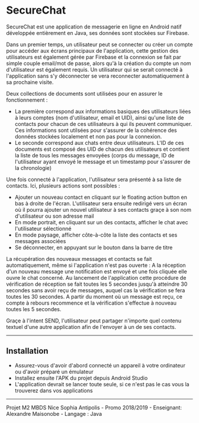 # SecureChat
SecureChat est une application de messagerie en ligne en Android natif développée entièrement en Java, ses données sont stockées sur Firebase.

Dans un premier temps, un utilisateur peut se connecter ou créer un compte pour accéder aux écrans principaux de l'application, cette gestion des utilisateurs est également gérée par Firebase et la connexion se fait par simple couple email/mot de passe, alors qu'à la création du compte un nom d'utilisateur est également requis.
Un utilisateur qui se serait connecté à l'application sans s'y déconnecter se vera reconnecter automatiquement à sa prochaine visite.

Deux collections de documents sont utilisées pour en assurer le fonctionnement : 
- La première correspond aux informations basiques des utilisateurs liées à leurs comptes (nom d'utilisateur, email et UID), ainsi qu'une liste de contacts pour chacun de ces utilisateurs à qui ils peuvent communiquer. Ces informations sont utilsées pour s'assurer de la cohérence des données stockées localement et non pas pour la connexion. 
- Le seconde correspond aux chats entre deux utilisateurs. L'ID de ces documents est composé des UID de chacun des utilisateurs et contient la liste de tous les messages envoyées (corps du message, ID de l'utilisateur ayant envoyé le message et un timestamp pour s'assurer de la chronologie)

Une fois connecté à l'application, l'utilisateur sera présenté à sa liste de contacts. Ici, plusieurs actions sont possibles :
- Ajouter un nouveau contact en cliquant sur le floating action button en bas à droite de l'écran. L'utilisateur sera ensuite redirigé vers un écran où il pourra ajouter un nouvel utilisateur à ses contacts graçe à son nom d'utilisateur ou son adresse mail
- En mode portrait, en cliquant sur un des contacts, afficher le chat avec l'utilisateur sélectionné
- En mode paysage, afficher côte-à-côte la liste des contacts et ses messages associées
- Se déconnecter, en appuyant sur le bouton dans la barre de titre

La récupération des nouveaux messages et contacts se fait automatiquement, même si l'application n'est pas ouverte : A la réception d'un nouveau message une notification est envoyé et une fois cliquée elle ouvre le chat concerné.
Au lancement de l'application cette procédure de vérification de réception se fait toutes les 5 secondes jusqu'à atteindre 30 secondes sans avoir reçu de messages, auquel cas la vérification se fera toutes les 30 secondes. A partir du moment où un message est reçu, ce compte à rebours recommence et la vérification s'effectue à nouveau toutes les 5 secondes.

Graçe à l'intent SEND, l'utilisateur peut partager n'importe quel contenu textuel d'une autre application afin de l'envoyer à un de ses contacts.


---


Installation
-

- Assurez-vous d'avoir d'abord connecté un appareil à votre ordinateur ou d'avoir préparé un émulateur
- Installez ensuite l'APK du projet depuis Android Studio 
- L'application devrait se lancer toute seule, si ce n'est pas le cas vous la trouverez dans vos applications

---

Projet M2 MBDS Nice Sophia Antipolis - Promo 2018/2019 - Enseignant: Alexandre Maisonobe - Langage : Java
